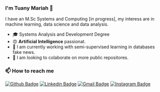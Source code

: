 ### I'm Tuany Mariah 👋
I have an M.Sc  Systems and Computing [in progress], my interess  are  in machine learning, data science and data analysis. 

* :mortar_board: Systems Analysis and Development Degree
* :heart_eyes:  **Artificial Intelligence** passionat.
* 🔭  I am currently working with semi-supervised learning in databases fake news.
* 👯  I am looking to colaborate on more public repositores.


### 📫 How to reach me

[![Github Badge](https://img.shields.io/badge/-Github-000?style=flat-square&logo=Github&logoColor=white&link=https://github.com/joaoeliandro)](https://github.com/tuanyymariah)
[![Linkedin Badge](https://img.shields.io/badge/-LinkedIn-blue?style=flat-square&logo=Linkedin&logoColor=white&link=https://www.linkedin.com/in/tuanymariah/)](https://www.linkedin.com/in/tuanymariah/)
[![Gmail Badge](https://img.shields.io/badge/-Gmail-c14438?style=flat-square&logo=Gmail&logoColor=white&link=mailto:tuanymariah.dev@gmail.com)](mailto:tuanymariah.dev@gmail.com)
[![Instagram Badge](https://img.shields.io/badge/-Instagram-BF008C?style=flat-square&logo=Instagram&logoColor=white&link=https://www.instagram.com/tuanyymariah)](https://www.instagram.com/tuanyymariah) 
<!--.
**tuanyymariah/tuanyymariah** is a ✨ _special_ ✨ repository because its `README.md` (this file) appears on your GitHub profile.

Here are some ideas to get you started:

- 🔭 I’m currently working on ...
- 🌱 I’m currently learning ...
- 👯 I’m looking to collaborate on ...
- 🤔 I’m looking for help with ...
- 💬 Ask me about ...
- 📫 How to reach me: ...
- 😄 Pronouns: ...
- ⚡ Fun fact: ...
-->
